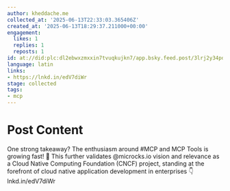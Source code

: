 ```yaml
---
author: kheddache.me
collected_at: '2025-06-13T22:33:03.365406Z'
created_at: '2025-06-13T18:29:37.211000+00:00'
engagement:
  likes: 1
  replies: 1
  reposts: 1
id: at://did:plc:dl2ebwxzmxxin7tvuqkujkn7/app.bsky.feed.post/3lrj2y34pd22h
language: latin
links:
- https://lnkd.in/edV7diWr
stage: collected
tags:
- mcp
---
```


# Post Content

One strong takeaway? The enthusiasm around #MCP and MCP Tools is growing fast! 🎯 This further validates @microcks.io vision and relevance as a Cloud Native Computing Foundation (CNCF) project, standing at the forefront of cloud native application development in enterprises 👇 lnkd.in/edV7diWr